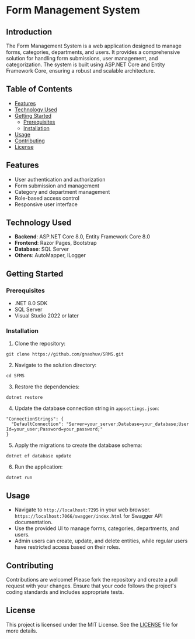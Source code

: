 # Form Management System

## Introduction
The Form Management System is a web application designed to manage forms, categories, departments, and users. It provides a comprehensive solution for handling form submissions, user management, and categorization. The system is built using ASP.NET Core and Entity Framework Core, ensuring a robust and scalable architecture.

## Table of Contents
- [Features](#features)
- [Technology Used](#technology-used)
- [Getting Started](#getting-started)
  - [Prerequisites](#prerequisites)
  - [Installation](#installation)
- [Usage](#usage)
- [Contributing](#contributing)
- [License](#license)

## Features
- User authentication and authorization
- Form submission and management
- Category and department management
- Role-based access control
- Responsive user interface

## Technology Used
- **Backend**: ASP.NET Core 8.0, Entity Framework Core 8.0
- **Frontend**: Razor Pages, Bootstrap
- **Database**: SQL Server
- **Others**: AutoMapper, ILogger

## Getting Started

### Prerequisites
- .NET 8.0 SDK
- SQL Server
- Visual Studio 2022 or later

### Installation
1. Clone the repository:
```
git clone https://github.com/gnaohuv/SRMS.git
```

2. Navigate to the solution directory:
```
cd SFMS
```

3. Restore the dependencies:
```
dotnet restore
```

4. Update the database connection string in `appsettings.json`:
```
"ConnectionStrings": {
  "DefaultConnection": "Server=your_server;Database=your_database;User Id=your_user;Password=your_password;"
}
```

5. Apply the migrations to create the database schema:
```
dotnet ef database update
```

6. Run the application:
```
dotnet run
```


## Usage
- Navigate to `http://localhost:7295` in your web browser. `https://localhost:7066/swagger/index.html` for Swagger API documentation.
- Use the provided UI to manage forms, categories, departments, and users.
- Admin users can create, update, and delete entities, while regular users have restricted access based on their roles.

## Contributing
Contributions are welcome! Please fork the repository and create a pull request with your changes. Ensure that your code follows the project's coding standards and includes appropriate tests.

## License
This project is licensed under the MIT License. See the [LICENSE](LICENSE) file for more details.
